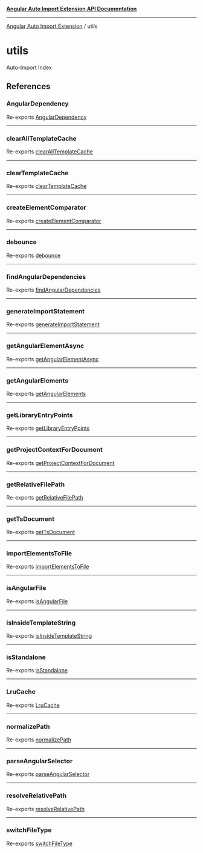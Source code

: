 [**Angular Auto Import Extension API Documentation**](README.md)

***

[Angular Auto Import Extension](README.md) / utils

# utils

Auto-Import Index

## References

### AngularDependency

Re-exports [AngularDependency](utils/package-json.md#angulardependency)

***

### clearAllTemplateCache

Re-exports [clearAllTemplateCache](utils/template-detection.md#clearalltemplatecache)

***

### clearTemplateCache

Re-exports [clearTemplateCache](utils/template-detection.md#cleartemplatecache)

***

### createElementComparator

Re-exports [createElementComparator](utils/angular.md#createelementcomparator)

***

### debounce

Re-exports [debounce](utils/debounce.md#debounce)

***

### findAngularDependencies

Re-exports [findAngularDependencies](utils/package-json.md#findangulardependencies)

***

### generateImportStatement

Re-exports [generateImportStatement](utils/angular.md#generateimportstatement)

***

### getAngularElementAsync

Re-exports [getAngularElementAsync](utils/angular.md#getangularelementasync)

***

### getAngularElements

Re-exports [getAngularElements](utils/angular.md#getangularelements)

***

### getLibraryEntryPoints

Re-exports [getLibraryEntryPoints](utils/package-json.md#getlibraryentrypoints)

***

### getProjectContextForDocument

Re-exports [getProjectContextForDocument](utils/project-context.md#getprojectcontextfordocument)

***

### getRelativeFilePath

Re-exports [getRelativeFilePath](utils/path.md#getrelativefilepath)

***

### getTsDocument

Re-exports [getTsDocument](utils/vscode-helpers.md#gettsdocument)

***

### importElementsToFile

Re-exports [importElementsToFile](utils/import.md#importelementstofile)

***

### isAngularFile

Re-exports [isAngularFile](utils/angular.md#isangularfile)

***

### isInsideTemplateString

Re-exports [isInsideTemplateString](utils/template-detection.md#isinsidetemplatestring)

***

### isStandalone

Re-exports [isStandalone](utils/angular.md#isstandalone)

***

### LruCache

Re-exports [LruCache](utils/cache.md#lrucache)

***

### normalizePath

Re-exports [normalizePath](utils/path.md#normalizepath)

***

### parseAngularSelector

Re-exports [parseAngularSelector](utils/angular.md#parseangularselector)

***

### resolveRelativePath

Re-exports [resolveRelativePath](utils/angular.md#resolverelativepath)

***

### switchFileType

Re-exports [switchFileType](utils/path.md#switchfiletype)
